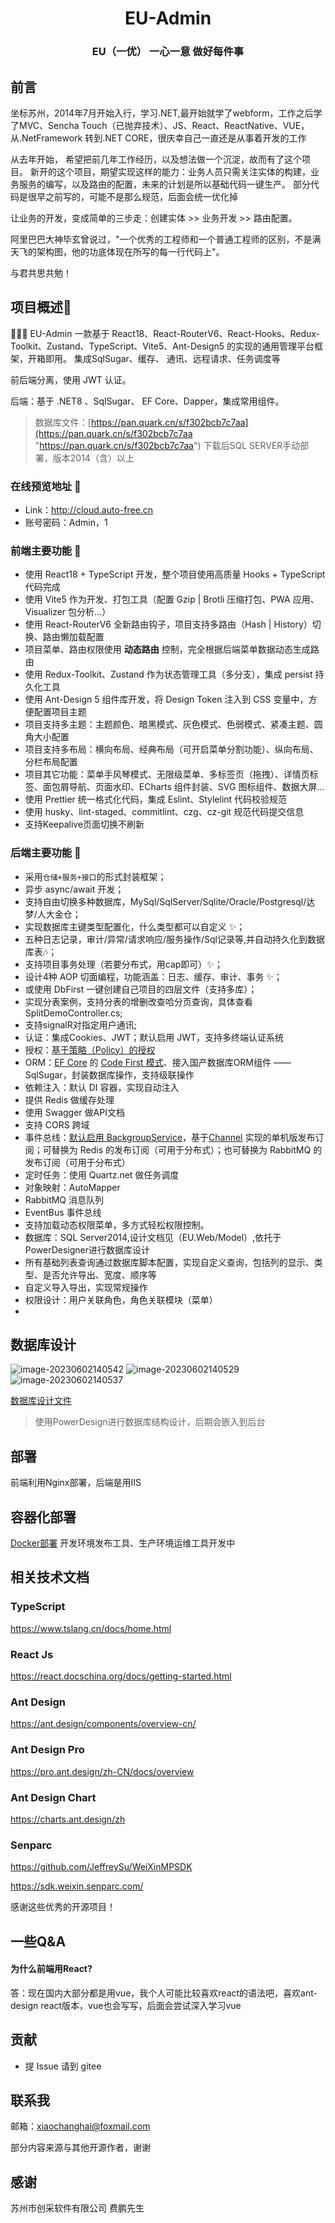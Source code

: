 
<div align="center"><h1>EU-Admin</h1></div>
<div align="center"><h3>EU（一优） 一心一意 做好每件事</h3></div>

## 前言

坐标苏州，2014年7月开始入行，学习.NET,最开始就学了webform，工作之后学了MVC、Sencha Touch（已抛弃技术）、JS、React、ReactNative、VUE，从.NetFramework 转到.NET CORE，很庆幸自己一直还是从事着开发的工作

从去年开始， 希望把前几年工作经历，以及想法做一个沉淀，故而有了这个项目。
新开的这个项目，期望实现这样的能力：业务人员只需关注实体的构建，业务服务的编写，以及路由的配置，未来的计划是所以基础代码一键生产。
部分代码是很早之前写的，可能不是那么规范，后面会统一优化掉

让业务的开发，变成简单的三步走：创建实体 >> 业务开发 >> 路由配置。


阿里巴巴大神毕玄曾说过，"一个优秀的工程师和一个普通工程师的区别，不是满天飞的架构图，他的功底体现在所写的每一行代码上"。

与君共思共勉！

## 项目概述📖

🚀🚀🚀 EU-Admin 一款基于 React18、React-RouterV6、React-Hooks、Redux-Toolkit、Zustand、TypeScript、Vite5、Ant-Design5 的实现的通用管理平台框架，开箱即用。
集成SqlSugar、缓存、 通讯、远程请求、任务调度等

前后端分离，使用 JWT 认证。

后端：基于 .NET8 、SqlSugar、 EF Core、Dapper，集成常用组件。

> 数据库文件：[https://pan.quark.cn/s/f302bcb7c7aa](https://pan.quark.cn/s/f302bcb7c7aa "https://pan.quark.cn/s/f302bcb7c7aa")
下载后SQL SERVER手动部署，版本2014（含）以上


### 在线预览地址 👀

- Link：http://cloud.auto-free.cn
- 账号密码：Admin，1


### 前端主要功能 🔨

- 使用 React18 + TypeScript 开发，整个项目使用高质量 Hooks + TypeScript 代码完成
- 使用 Vite5 作为开发、打包工具（配置 Gzip | Brotli 压缩打包、PWA 应用、Visualizer 包分析…）
- 使用 React-RouterV6 全新路由钩子，项目支持多路由（Hash | History）切换、路由懒加载配置
- 项目菜单、路由权限使用 **动态路由** 控制，完全根据后端菜单数据动态生成路由
- 使用 Redux-Toolkit、Zustand 作为状态管理工具（多分支），集成 persist 持久化工具
- 使用 Ant-Design 5 组件库开发，将 Design Token 注入到 CSS 变量中，方便配置项目主题
- 项目支持多主题：主题颜色、暗黑模式、灰色模式、色弱模式、紧凑主题、圆角大小配置
- 项目支持多布局：横向布局、经典布局（可开启菜单分割功能）、纵向布局、分栏布局配置
- 项目其它功能：菜单手风琴模式、无限级菜单、多标签页（拖拽）、详情页标签、面包屑导航、页面水印、ECharts 组件封装、SVG 图标组件、数据大屏…
- 使用 Prettier 统一格式化代码，集成 Eslint、Stylelint 代码校验规范
- 使用 husky、lint-staged、commitlint、czg、cz-git 规范代码提交信息
- 支持Keepalive页面切换不刷新

### 后端主要功能 🔨

- 采用`仓储+服务+接口`的形式封装框架；
- 异步 async/await 开发；  
- 支持自由切换多种数据库，MySql/SqlServer/Sqlite/Oracle/Postgresql/达梦/人大金仓；
- 实现数据库主键类型配置化，什么类型都可以自定义 ✨； 
- 五种日志记录，审计/异常/请求响应/服务操作/Sql记录等,并自动持久化到数据库表🎶； 
- 支持项目事务处理（若要分布式，用cap即可）✨；
- 设计4种 AOP 切面编程，功能涵盖：日志、缓存、审计、事务 ✨；
- 或使用 DbFirst 一键创建自己项目的四层文件（支持多库）；
- 实现分表案例，支持分表的增删改查哈分页查询，具体查看SplitDemoController.cs;
- 支持signalR对指定用户通讯; 
- 认证：集成Cookies、JWT；默认启用 JWT，支持多终端认证系统
- 授权：[基于策略（Policy）的授权](https://docs.microsoft.com/zh-cn/aspnet/core/security/authorization/policies?view=aspnetcore-6.0)
- ORM：[EF Core](https://docs.microsoft.com/zh-cn/ef/core/) 的 [Code First 模式](https://docs.microsoft.com/zh-cn/ef/core/managing-schemas/migrations/?tabs=dotnet-core-cli)、接入国产数据库ORM组件 —— SqlSugar，封装数据库操作，支持级联操作
- 依赖注入：默认 DI 容器，实现自动注入
- 提供 Redis 做缓存处理
- 使用 Swagger 做API文档
- 支持 CORS 跨域
- 事件总线：[默认启用 BackgroupService](https://docs.microsoft.com/zh-cn/dotnet/core/extensions/queue-service?source=recommendations)，基于[Channel](https://docs.microsoft.com/zh-cn/dotnet/api/system.threading.channels.channel-1) 实现的单机版发布订阅；可替换为 Redis 的发布订阅（可用于分布式）；也可替换为 RabbitMQ 的发布订阅（可用于分布式）
- 定时任务：使用 Quartz.net 做任务调度
- 对象映射：AutoMapper
- RabbitMQ 消息队列
- EventBus 事件总线  
- 支持加载动态权限菜单，多方式轻松权限控制。
- 数据库：SQL Server2014,设计文档见（EU.Web/Model）,依托于PowerDesigner进行数据库设计
- 所有基础列表查询通过数据库脚本配置，实现自定义查询，包括列的显示、类型、是否允许导出、宽度、顺序等
- 自定义导入导出，实现常规操作
- 权限设计：用户关联角色，角色关联模块（菜单）
- 
## 数据库设计

![image-20230602140542](./doc/images/20230602140542.png)
![image-20230602140529](./doc/images/20230602140529.png)
![image-20230602140537](./doc/images/20230602140537.png)

[数据库设计文件](./model)

> 使用PowerDesign进行数据库结构设计，后期会嵌入到后台

## 部署

前端利用Nginx部署，后端是用IIS

## 容器化部署
[Docker部署](./doc/Docker部署.md)
开发环境发布工具、生产环境运维工具开发中

## 相关技术文档

### TypeScript
https://www.tslang.cn/docs/home.html

### React Js
https://react.docschina.org/docs/getting-started.html

### Ant Design 
https://ant.design/components/overview-cn/

### Ant Design Pro
https://pro.ant.design/zh-CN/docs/overview

### Ant Design Chart
https://charts.ant.design/zh

### Senparc
https://github.com/JeffreySu/WeiXinMPSDK

https://sdk.weixin.senparc.com/

感谢这些优秀的开源项目！

## 一些Q&A

#### 为什么前端用React?

答：现在国内大部分都是用vue，我个人可能比较喜欢react的语法吧，喜欢ant-design react版本，vue也会写写，后面会尝试深入学习vue

## 贡献

- 提 Issue 请到 gitee

## 联系我

邮箱：xiaochanghai@foxmail.com

部分内容来源与其他开源作者，谢谢

## 感谢

苏州市创采软件有限公司 费鹏先生